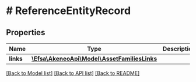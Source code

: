 # # ReferenceEntityRecord

## Properties

Name | Type | Description | Notes
------------ | ------------- | ------------- | -------------
**links** | [**\Efsa\AkeneoApi\Model\AssetFamiliesLinks**](AssetFamiliesLinks.md) |  | [optional]

[[Back to Model list]](../../README.md#models) [[Back to API list]](../../README.md#endpoints) [[Back to README]](../../README.md)
